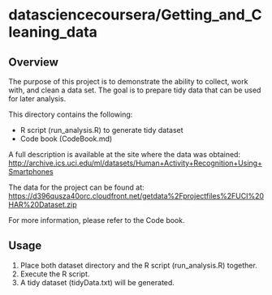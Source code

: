 datasciencecoursera/Getting_and_Cleaning_data
==============================================

Overview
---------------------
The purpose of this project is to demonstrate the ability to collect, work with, and clean a data set. 
The goal is to prepare tidy data that can be used for later analysis. 

This directory contains the following:
- R script (run_analysis.R) to generate tidy dataset
- Code book (CodeBook.md)

A full description is available at the site where the data was obtained: 
http://archive.ics.uci.edu/ml/datasets/Human+Activity+Recognition+Using+Smartphones 

The data for the project can be found at: 
https://d396qusza40orc.cloudfront.net/getdata%2Fprojectfiles%2FUCI%20HAR%20Dataset.zip

For more information, please refer to the Code book.

Usage
---------------------
1. Place both dataset directory and the R script (run_analysis.R) together.
2. Execute the R script.
3. A tidy dataset (tidyData.txt) will be generated.